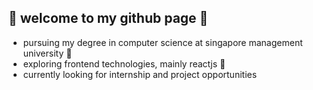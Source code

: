 ## 🌱  welcome to my github page  🌱 

- pursuing my degree in computer science at singapore management university :thought_balloon:
- exploring frontend technologies, mainly reactjs :white_heart: 
- currently looking for internship and project opportunities

